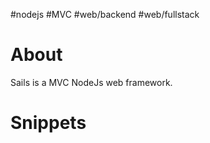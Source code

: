 #nodejs #MVC #web/backend #web/fullstack 

# About
Sails is a MVC NodeJs web framework.

# Snippets

